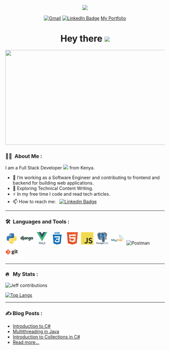 
<p align="center"><img src="https://media.giphy.com/media/M9gbBd9nbDrOTu1Mqx/giphy.gif" width="100"/></p>
<p align="center">
  <a href="mailto:jeffmwangi442@gmail.com"><img src="https://www.logo.wine/a/logo/Gmail/Gmail-Logo.wine.svg" width="35" height="35" alt="Gmail"></a>
<a href="https://www.linkedin.com/in/geoffrey-mwangi-081a25212/"><img src="https://img.shields.io/badge/LinkedIn-blue?style=for-the-badge&logo=linkedin&logoColor=white" alt="LinkedIn Badge"></a>
<a href="https://jeff-mwangi-portofolio.netlify.app/" color="orange">My Portfolio</a>
</p>
<h1 align="center">Hey there <img src="https://media.giphy.com/media/hvRJCLFzcasrR4ia7z/giphy.gif" width="30px"></h1>

<p align="center"><img src="https://media.giphy.com/media/dWesBcTLavkZuG35MI/giphy.gif" width="600" height="300"  /></p>

### :man_technologist: &nbsp;About Me :

I am a Full Stack Developer <img src="https://media.giphy.com/media/WUlplcMpOCEmTGBtBW/giphy.gif" width="30"> from Kenya.

- 🔭 I’m working as a Software Engineer and contributing to frontend and backend for building web applications.
- 🌱 Exploring Technical Content Writing.
- ⚡ In my free time I code and read tech articles.
- 📫 How to reach me: &nbsp; [![Linkedin Badge](https://img.shields.io/badge/-kakbar-blue?style=flat&logo=Linkedin&logoColor=white)](linkedin.com/in/geoffrey-mwangi-081a25212)

---

### 🛠 &nbsp;Languages and Tools :

<p>
<img src="https://github.com/devicons/devicon/blob/master/icons/python/python-original.svg" title="Python" alt="Python" width="40" height="40"/>&nbsp;
<img src="https://github.com/devicons/devicon/blob/master/icons/django/django-plain-wordmark.svg" title="Django" alt="Django" width="40" height="40"/>&nbsp;
<img src="https://github.com/devicons/devicon/blob/master/icons/vuejs/vuejs-original-wordmark.svg"  title="Vue.js" alt="Vue.js" width="40" height="40"/>&nbsp;
<img src="https://github.com/devicons/devicon/blob/master/icons/css3/css3-plain-wordmark.svg"  title="CSS3" alt="CSS" width="40" height="40"/>&nbsp;
<img src="https://github.com/devicons/devicon/blob/master/icons/html5/html5-original.svg" title="HTML5" alt="HTML" width="40" height="40"/>&nbsp;
<img src="https://github.com/devicons/devicon/blob/master/icons/javascript/javascript-original.svg" title="JavaScript" alt="JavaScript" width="40" height="40"/>&nbsp;
<img src="https://github.com/devicons/devicon/blob/master/icons/postgresql/postgresql-original-wordmark.svg" title="PostgresSQL"  alt="PostgresSQL" width="40" height="40"/>&nbsp;
<img src="https://github.com/devicons/devicon/blob/master/icons/mysql/mysql-original-wordmark.svg" title="MySQL"  alt="MySQL" width="40" height="40"/>&nbsp;
<img src="https://www.vectorlogo.zone/logos/getpostman/getpostman-icon.svg" title="Postman"  alt="Postman" width="40" height="40"/>&nbsp;
<img src="https://github.com/devicons/devicon/blob/master/icons/git/git-original-wordmark.svg" title="Git" **alt="Git" width="40" height="40"/>&nbsp;
</p>

---

### 🔥 &nbsp; My Stats :
<img src="https://github-readme-streak-stats.herokuapp.com/?user=Jeff-mwangi&theme=black-ice&hide_border=true&stroke=0000&background=0D1117&ring=e05397&fire=cf8f42&currStreakLabel=e05397&bg_color=30,e96443,904e95&title_color=fff&text_color=fff" alt="Jeff contributions" />


[![Top Langs](https://github-readme-stats.vercel.app/api/top-langs/?username=Jeff-mwangi&layout=compact&theme=vision-friendly-dark)](#)

---

### ✍️ Blog Posts : 
<!-- BLOG-POST-LIST:START -->
- [Introduction to C#](https://www.section.io/engineering-education/introduction-to-csharp/)
- [Multithreading in Java](https://www.section.io/engineering-education/multithreading-in-java/)
- [Introduction to Collections in C#](https://www.section.io/engineering-education/c-sharp-collections/)
- [Read more...](https://www.section.io/engineering-education/authors/geoffrey-mwangi/)
<!-- BLOG-POST-LIST:END -->
